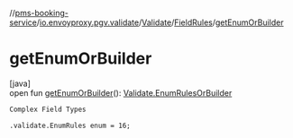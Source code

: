 //[pms-booking-service](../../../../index.md)/[io.envoyproxy.pgv.validate](../../index.md)/[Validate](../index.md)/[FieldRules](index.md)/[getEnumOrBuilder](get-enum-or-builder.md)

# getEnumOrBuilder

[java]\
open fun [getEnumOrBuilder](get-enum-or-builder.md)(): [Validate.EnumRulesOrBuilder](../-enum-rules-or-builder/index.md)

```kotlin
Complex Field Types

```
`.validate.EnumRules enum = 16;`